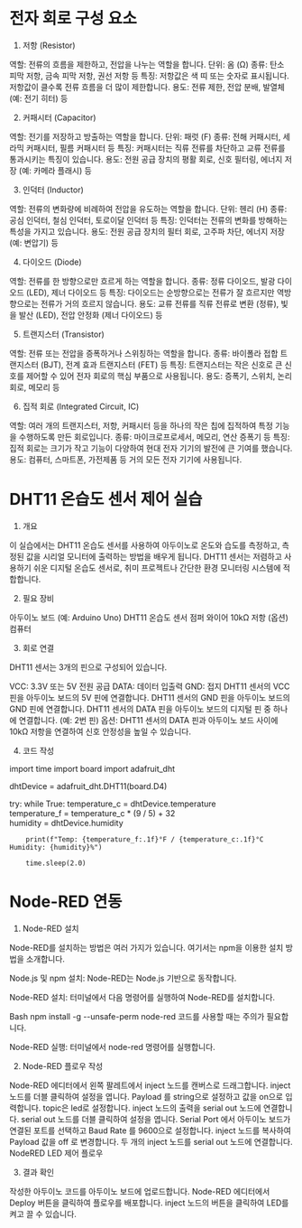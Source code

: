 # 전자 회로 구성 요소

1. 저항 (Resistor)

역할: 전류의 흐름을 제한하고, 전압을 나누는 역할을 합니다.
단위: 옴 (Ω)
종류: 탄소 피막 저항, 금속 피막 저항, 권선 저항 등
특징: 저항값은 색 띠 또는 숫자로 표시됩니다. 저항값이 클수록 전류 흐름을 더 많이 제한합니다.
용도: 전류 제한, 전압 분배, 발열체 (예: 전기 히터) 등

2. 커패시터 (Capacitor)

역할: 전기를 저장하고 방출하는 역할을 합니다.
단위: 패럿 (F)
종류: 전해 커패시터, 세라믹 커패시터, 필름 커패시터 등
특징: 커패시터는 직류 전류를 차단하고 교류 전류를 통과시키는 특징이 있습니다.
용도: 전원 공급 장치의 평활 회로, 신호 필터링, 에너지 저장 (예: 카메라 플래시) 등

3. 인덕터 (Inductor)

역할: 전류의 변화량에 비례하여 전압을 유도하는 역할을 합니다.
단위: 헨리 (H)
종류: 공심 인덕터, 철심 인덕터, 토로이달 인덕터 등
특징: 인덕터는 전류의 변화를 방해하는 특성을 가지고 있습니다.
용도: 전원 공급 장치의 필터 회로, 고주파 차단, 에너지 저장 (예: 변압기) 등

4. 다이오드 (Diode)

역할: 전류를 한 방향으로만 흐르게 하는 역할을 합니다.
종류: 정류 다이오드, 발광 다이오드 (LED), 제너 다이오드 등
특징: 다이오드는 순방향으로는 전류가 잘 흐르지만 역방향으로는 전류가 거의 흐르지 않습니다.
용도: 교류 전류를 직류 전류로 변환 (정류), 빛을 발산 (LED), 전압 안정화 (제너 다이오드) 등

5. 트랜지스터 (Transistor)

역할: 전류 또는 전압을 증폭하거나 스위칭하는 역할을 합니다.
종류: 바이폴라 접합 트랜지스터 (BJT), 전계 효과 트랜지스터 (FET) 등
특징: 트랜지스터는 작은 신호로 큰 신호를 제어할 수 있어 전자 회로의 핵심 부품으로 사용됩니다.
용도: 증폭기, 스위치, 논리 회로, 메모리 등

6. 집적 회로 (Integrated Circuit, IC)

역할: 여러 개의 트랜지스터, 저항, 커패시터 등을 하나의 작은 칩에 집적하여 특정 기능을 수행하도록 만든 회로입니다.
종류: 마이크로프로세서, 메모리, 연산 증폭기 등
특징: 집적 회로는 크기가 작고 기능이 다양하여 현대 전자 기기의 발전에 큰 기여를 했습니다.
용도: 컴퓨터, 스마트폰, 가전제품 등 거의 모든 전자 기기에 사용됩니다.


# DHT11 온습도 센서 제어 실습

1. 개요

이 실습에서는 DHT11 온습도 센서를 사용하여 아두이노로 온도와 습도를 측정하고, 측정된 값을 시리얼 모니터에 출력하는 방법을 배우게 됩니다. DHT11 센서는 저렴하고 사용하기 쉬운 디지털 온습도 센서로, 취미 프로젝트나 간단한 환경 모니터링 시스템에 적합합니다.

2. 필요 장비

아두이노 보드 (예: Arduino Uno)
DHT11 온습도 센서
점퍼 와이어
10kΩ 저항 (옵션)
컴퓨터

3. 회로 연결

DHT11 센서는 3개의 핀으로 구성되어 있습니다.

VCC: 3.3V 또는 5V 전원 공급
DATA: 데이터 입출력
GND: 접지
DHT11 센서의 VCC 핀을 아두이노 보드의 5V 핀에 연결합니다.
DHT11 센서의 GND 핀을 아두이노 보드의 GND 핀에 연결합니다.
DHT11 센서의 DATA 핀을 아두이노 보드의 디지털 핀 중 하나에 연결합니다. (예: 2번 핀)
옵션: DHT11 센서의 DATA 핀과 아두이노 보드 사이에 10kΩ 저항을 연결하여 신호 안정성을 높일 수 있습니다.

4. 코드 작성

import time
import board
import adafruit_dht

dhtDevice = adafruit_dht.DHT11(board.D4)

try:
    while True:
        temperature_c = dhtDevice.temperature        
        temperature_f = temperature_c * (9 / 5) + 32    
        humidity = dhtDevice.humidity
        

        print(f"Temp: {temperature_f:.1f}°F / {temperature_c:.1f}°C    Humidity: {humidity}%")

        time.sleep(2.0)


# Node-RED 연동

1. Node-RED 설치

Node-RED를 설치하는 방법은 여러 가지가 있습니다. 여기서는 npm을 이용한 설치 방법을 소개합니다.

Node.js 및 npm 설치: Node-RED는 Node.js 기반으로 동작합니다.

Node-RED 설치: 터미널에서 다음 명령어를 실행하여 Node-RED를 설치합니다.

<!-- end list -->

Bash
npm install -g --unsafe-perm node-red
코드를 사용할 때는 주의가 필요합니다.

Node-RED 실행: 터미널에서 node-red 명령어를 실행합니다.


2. Node-RED 플로우 작성

Node-RED 에디터에서 왼쪽 팔레트에서 inject 노드를 캔버스로 드래그합니다.
inject 노드를 더블 클릭하여 설정을 엽니다. Payload 를 string으로 설정하고 값을 on으로 입력합니다. topic은 led로 설정합니다.
inject 노드의 출력을 serial out 노드에 연결합니다.
serial out 노드를 더블 클릭하여 설정을 엽니다. Serial Port 에서 아두이노 보드가 연결된 포트를 선택하고 Baud Rate 를 9600으로 설정합니다.
inject 노드를 복사하여 Payload 값을 off 로 변경합니다.
두 개의 inject 노드를 serial out 노드에 연결합니다.
NodeRED LED 제어 플로우

3. 결과 확인

작성한 아두이노 코드를 아두이노 보드에 업로드합니다.
Node-RED 에디터에서 Deploy 버튼을 클릭하여 플로우를 배포합니다.
inject 노드의 버튼을 클릭하여 LED를 켜고 끌 수 있습니다.
